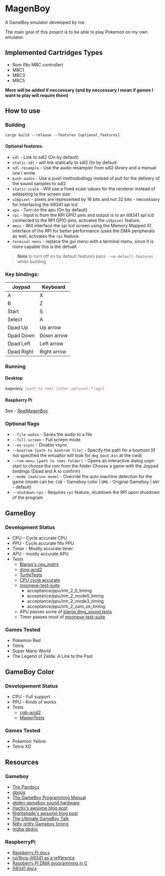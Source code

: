# MagenBoy

A GameBoy emulator developed by me.

The main goal of this project is to be able to play Pokemon on my own emulator.

## Implemented Cartridges Types
- Rom (No MBC controller)
- MBC1
- MBC3
- MBC5

**More will be added if neccessary (and by neccessary I mean if games I want to play will require them)**

## How to use

### Building

```shell
cargo build --release --features [optional_features]
```
#### Optional features:
* `sdl` - Link to sdl2 (On by default)
* `static-sdl` - will link statically to sdl2 
On by default 
* `sdl-resample` - Use the audio resampler from sdl2 library and a manual one I wrote
* `push-audio` - Use a push methododlogy instead of pull for the delivery of the sound samples to sdl2
* `static-scale` - Will use a fixed scale values for the renderer instead of addapting to the screen size
* `u16pixel` - pixels are represented by 16 bits and not 32 bits - neccessary for interfacing the ili9341 spi lcd
* `apu` - Turn on the apu (On by default)
* `rpi` - Input is from the RPI GPIO pins and output is to an ili9341 spi lcd connected to the RPI GPIO pins, activates the `u16pixel` feature.
* `mmio` - Will interface the spi lcd screen using the Memory Mapped IO interface of the RPI for better performance (uses the DMA peripherals as well, activates the `rpi` feature.
* `terminal-menu` - replace the gui menu with a terminal menu, since it is more capable this is the defualt

> **Note** to turn off on by default features pass `--no-default-features` when building

### Key bindings:

| Joypad     | Keyboard    |
| ---------- | ----------- |
| A          | X           |
| B          | Z           |
| Start      | S           |
| Select     | A           |
| Dpad Up    | Up arrow    |
| Dpad Down  | Down arrow  |
| Dpad Left  | Left arrow  |
| Dpad Right | Right arrow |

### Running

#### Desktop
```sh
magenboy [path_to_rom] [other_optional_flags]
```

#### Raspberry Pi
See - [RealMagenBoy](docs/RealMagenBoy.md)

### Optional flags

* `--file-audio` - Saves the audio to a file
* `--full-screen` - Full screen mode
* `--no-vsync` - Disable vsync
* `--bootrom [path to bootrom file]` - Specify the path for a bootrom (If not specified the emualtor will look for `dmg_boot.bin` at the cwd)
* `--rom-menu [path to roms folder]` - Opens an interactive dialog uopn start to choose the rom from the folder
Choose a game with the Joypad bindings (Dpad and A to confirm)
* `--mode [mahcine mode]` - Override the auto machine detection for the game (mode can be: `CGB` - Gameboy color | `DMG` - Original Gameboy  | `ANY` - default)
* `--shutdown-rpi` - Requires `rpi` feature, shutdown the RPi upon shutdown of the program

## GameBoy

### Development Status

- CPU - Cycle accurate CPU
- PPU - Cycle accurate fifo PPU
- Timer - Mostly accurate timer
- APU - mostly accurate APU
- Tests
    - [Blargg's cpu_instrs](https://github.com/retrio/gb-test-roms/tree/master/cpu_instrs)
    - [dmg-acid2](https://github.com/mattcurrie/dmg-acid2) 
    - [TurtleTests](https://github.com/Powerlated/TurtleTests)
    - [CPU cycle accurate](https://github.com/retrio/gb-test-roms/tree/master/instr_timing)
    - [mooneye-test-suite](https://github.com/Gekkio/mooneye-test-suite)
        - acceptance/ppu/intr_2_0_timing
        - acceptance/ppu/intr_2_mode0_timing 
        - acceptance/ppu/intr_2_mode3_timing 
        - acceptance/ppu/intr_2_oam_ok_timing 
    - APU passes some of [blargs dmg_sound tests](https://github.com/retrio/gb-test-roms/tree/master/dmg_sound)
    - Timer passes most of [mooneye-test-suite](https://github.com/Gekkio/mooneye-test-suite/tree/main/acceptance/timer)

### Games Tested

- Pokemon Red 
- Tetris 
- Super Mario World 
- The Legend of Zelda: A Link to the Past 

## GameBoy Color

### Developement Status

- CPU - Full support
- PPU - Kinds of works
- Tests
    - [cgb-acid2](https://github.com/mattcurrie/cgb-acid2) 
    - [MagenTests](https://github.com/alloncm/MagenTests) 

### Games Tested

- Pokemon Yellow
- Tetris XD

## Resources
### Gameboy
- [The Pandocs](https://gbdev.io/pandocs/)
- [gbops](https://izik1.github.io/gbops/index.html)
- [The GameBoy Programming Manual](https://www.google.com/url?sa=t&rct=j&q=&esrc=s&source=web&cd=&ved=2ahUKEwi2muaT98j4AhWwhc4BHRaxAaEQFnoECAcQAQ&url=https%3A%2F%2Farchive.org%2Fdownload%2FGameBoyProgManVer1.1%2FGameBoyProgManVer1.1.pdf&usg=AOvVaw3LoEvXhZRBH7r68qdXIhiP)
- [gbdev gameboy sound hardware](https://gbdev.gg8.se/wiki/articles/Gameboy_sound_hardware)
- [Hactix's awsome blog post](https://hacktix.github.io/GBEDG/)
- [Nightshade's awsome blog post](https://nightshade256.github.io/2021/03/27/gb-sound-emulation.html)
- [The Ultimate GameBoy Talk](https://www.youtube.com/watch?v=HyzD8pNlpwI)
- [Nitty gritty Gameboy timing](http://blog.kevtris.org/blogfiles/Nitty%20Gritty%20Gameboy%20VRAM%20Timing.xt)
- [mgba gbdoc](https://mgba-emu.github.io/gbdoc/)

### RaspberryPi
- [Raspberry Pi docs](https://www.raspberrypi.com/documentation/computers/processors.html)
- [juj/fbcp-ili9341 as a refference](https://github.com/juj/fbcp-ili9341)
- [Raspberry Pi DMA programming in C](https://iosoft.blog/2020/05/25/raspberry-pi-dma-programming/)
- [Ili9341 docs](https://cdn-shop.adafruit.com/datasheets/ILI9341.pdf)